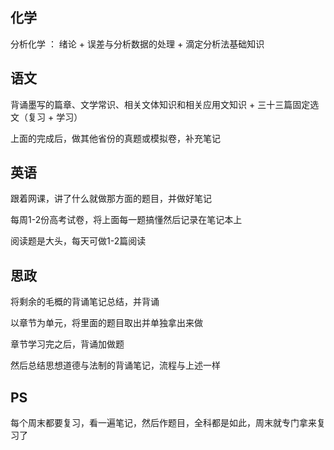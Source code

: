 ## 化学

  分析化学 ： 绪论 + 误差与分析数据的处理 + 滴定分析法基础知识
  
## 语文

  背诵墨写的篇章、文学常识、相关文体知识和相关应用文知识 + 三十三篇固定选文（复习 + 学习）
  
  上面的完成后，做其他省份的真题或模拟卷，补充笔记
  
## 英语

  跟着网课，讲了什么就做那方面的题目，并做好笔记
  
  每周1-2份高考试卷，将上面每一题搞懂然后记录在笔记本上
  
  阅读题是大头，每天可做1-2篇阅读
  
## 思政
  
  将剩余的毛概的背诵笔记总结，并背诵
  
  以章节为单元，将里面的题目取出并单独拿出来做

  章节学习完之后，背诵加做题
  
  然后总结思想道德与法制的背诵笔记，流程与上述一样


## PS

  每个周末都要复习，看一遍笔记，然后作题目，全科都是如此，周末就专门拿来复习了
